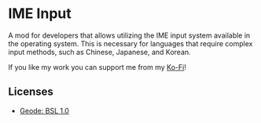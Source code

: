 # IME Input

A mod for developers that allows utilizing the IME input system available in the operating system. This is necessary for languages that require complex input methods, such as Chinese, Japanese, and Korean.

If you like my work you can support me from my [Ko-Fi](https://ko-fi.com/alk1m123)!

## Licenses

 * [Geode: BSL 1.0](https://github.com/geode-sdk/geode/blob/main/LICENSE.txt)
